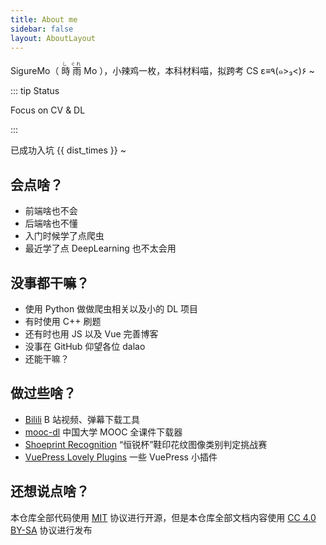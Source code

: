 ```yaml
---
title: About me
sidebar: false
layout: AboutLayout
---
```


SigureMo（<ruby> 時 <rp>(</rp><rt>し</rt><rp>)</rp> 雨 <rp>(</rp><rt>ぐれ</rt><rp>)</rp> Mo </ruby>），小辣鸡一枚，本科材料喵，拟跨考 CS ε≡٩(๑>₃<)۶ ~

::: tip Status

Focus on CV & DL

:::

已成功入坑 {{ dist_times }} ~

## 会点啥？

-  前端啥也不会
-  后端啥也不懂
-  入门时候学了点爬虫
-  最近学了点 DeepLearning 也不太会用

## 没事都干嘛？

-  使用 Python 做做爬虫相关以及小的 DL 项目
-  有时使用 C++ 刷题
-  还有时也用 JS 以及 Vue 完善博客
-  没事在 GitHub 仰望各位 dalao
-  还能干嘛？

## 做过些啥？

-  [Bilili](https://github.com/SigureMo/bilili) B 站视频、弹幕下载工具
-  [mooc-dl](https://github.com/SigureMo/mooc-dl) 中国大学 MOOC 全课件下载器
-  [Shoeprint Recognition](https://cattidea.github.io/shoeprint-recognition/) “恒锐杯”鞋印花纹图像类别判定挑战赛
-  [VuePress Lovely Plugins](https://www.sigure.xyz/vuepress-lovely-plugins/) 一些 VuePress 小插件

## 还想说点啥？

本仓库全部代码使用 [MIT](https://github.com/SigureMo/notev/blob/master/LICENSE) 协议进行开源，但是本仓库全部文档内容使用 [CC 4.0 BY-SA](https://creativecommons.org/licenses/by-sa/4.0/) 协议进行发布

<script>
export default {
   props: ['slot-key'],
   data() {
      return {
         dist_times: "xx days xx h xx m xx s"
      };
   },
   methods: {
      refresh() {
         let start_date = '2018-02-06 00:15:00.0';
         start_date = start_date.substring(0,19);
         start_date = start_date.replace(/-/g,'/');
         let start_timestamp = new Date(start_date).getTime();
         let now_timestamp = new Date();

         let dist_timestamp = now_timestamp - start_timestamp;
         let dist_days = Math.floor(dist_timestamp / (24*3600*1000));
         let dist_hours = Math.floor((dist_timestamp % (24*3600*1000)) / (3600*1000));
         let dist_mins = Math.floor((dist_timestamp % (3600*1000)) / (60*1000));
         let dist_secs = Math.floor((dist_timestamp % (60*1000)) / 1000);
         this.dist_times = `${dist_days} days ${dist_hours} h ${dist_mins} m ${dist_secs} s`;
      }
   },
   mounted () {
      this.refresh();
      setInterval(this.refresh, 1000);
   }
}
</script>
